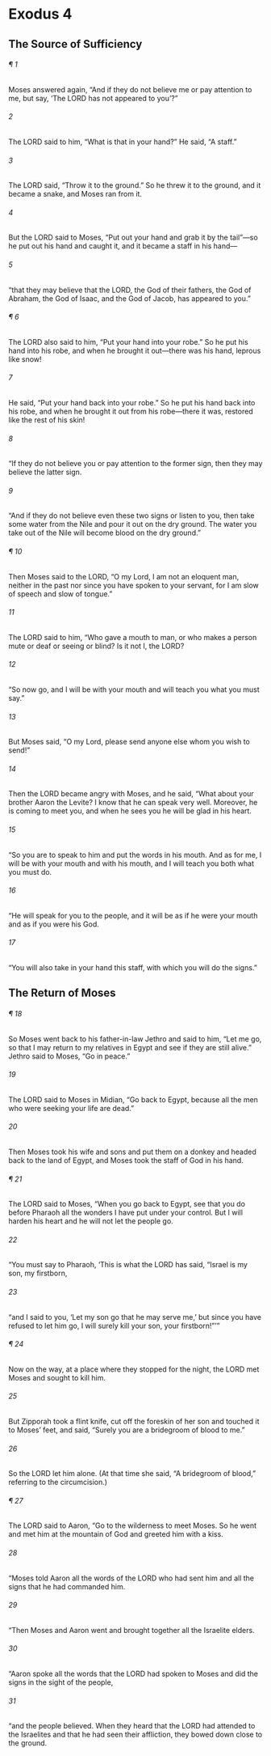 # Exodus 4
## The Source of Sufficiency
###### ¶ 1
Moses answered again, “And if they do not believe me or pay attention to me, but say, ‘The LORD has not appeared to you’?”
###### 2
The LORD said to him, “What is that in your hand?” He said, “A staff.”
###### 3
The LORD said, “Throw it to the ground.” So he threw it to the ground, and it became a snake, and Moses ran from it.
###### 4
But the LORD said to Moses, “Put out your hand and grab it by the tail”—so he put out his hand and caught it, and it became a staff in his hand—
###### 5
“that they may believe that the LORD, the God of their fathers, the God of Abraham, the God of Isaac, and the God of Jacob, has appeared to you.”
###### ¶ 6
The LORD also said to him, “Put your hand into your robe.” So he put his hand into his robe, and when he brought it out—there was his hand, leprous like snow!
###### 7
He said, “Put your hand back into your robe.” So he put his hand back into his robe, and when he brought it out from his robe—there it was, restored like the rest of his skin!
###### 8
“If they do not believe you or pay attention to the former sign, then they may believe the latter sign.
###### 9
“And if they do not believe even these two signs or listen to you, then take some water from the Nile and pour it out on the dry ground. The water you take out of the Nile will become blood on the dry ground.”
###### ¶ 10
Then Moses said to the LORD, “O my Lord, I am not an eloquent man, neither in the past nor since you have spoken to your servant, for I am slow of speech and slow of tongue.”
###### 11
The LORD said to him, “Who gave a mouth to man, or who makes a person mute or deaf or seeing or blind? Is it not I, the LORD?
###### 12
“So now go, and I will be with your mouth and will teach you what you must say.”
###### 13
But Moses said, “O my Lord, please send anyone else whom you wish to send!”
###### 14
Then the LORD became angry with Moses, and he said, “What about your brother Aaron the Levite? I know that he can speak very well. Moreover, he is coming to meet you, and when he sees you he will be glad in his heart.
###### 15
“So you are to speak to him and put the words in his mouth. And as for me, I will be with your mouth and with his mouth, and I will teach you both what you must do.
###### 16
“He will speak for you to the people, and it will be as if he were your mouth and as if you were his God.
###### 17
“You will also take in your hand this staff, with which you will do the signs.”
## The Return of Moses
###### ¶ 18
So Moses went back to his father-in-law Jethro and said to him, “Let me go, so that I may return to my relatives in Egypt and see if they are still alive.” Jethro said to Moses, “Go in peace.”
###### 19
The LORD said to Moses in Midian, “Go back to Egypt, because all the men who were seeking your life are dead.”
###### 20
Then Moses took his wife and sons and put them on a donkey and headed back to the land of Egypt, and Moses took the staff of God in his hand.
###### ¶ 21
The LORD said to Moses, “When you go back to Egypt, see that you do before Pharaoh all the wonders I have put under your control. But I will harden his heart and he will not let the people go.
###### 22
“You must say to Pharaoh, ‘This is what the LORD has said, “Israel is my son, my firstborn,
###### 23
“and I said to you, ‘Let my son go that he may serve me,’ but since you have refused to let him go, I will surely kill your son, your firstborn!”’”
###### ¶ 24
Now on the way, at a place where they stopped for the night, the LORD met Moses and sought to kill him.
###### 25
But Zipporah took a flint knife, cut off the foreskin of her son and touched it to Moses’ feet, and said, “Surely you are a bridegroom of blood to me.”
###### 26
So the LORD let him alone. (At that time she said, “A bridegroom of blood,” referring to the circumcision.)
###### ¶ 27
The LORD said to Aaron, “Go to the wilderness to meet Moses. So he went and met him at the mountain of God and greeted him with a kiss.
###### 28
“Moses told Aaron all the words of the LORD who had sent him and all the signs that he had commanded him.
###### 29
“Then Moses and Aaron went and brought together all the Israelite elders.
###### 30
“Aaron spoke all the words that the LORD had spoken to Moses and did the signs in the sight of the people,
###### 31
“and the people believed. When they heard that the LORD had attended to the Israelites and that he had seen their affliction, they bowed down close to the ground.
